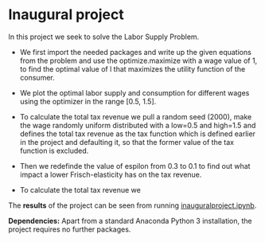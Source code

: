 # Inaugural project

In this project we seek to solve the Labor Supply Problem. 

- We first import the needed packages and write up the given equations from the problem and use the optimize.maximize with a wage value of 1, to find the optimal value of l that maximizes the utility function of the consumer.

- We plot the optimal labor supply and consumption for different wages using the optimizer in the range [0.5, 1.5]. 

- To calculate the total tax revenue we pull a random seed (2000), make the wage randomly uniform distributed with a low=0.5 and high=1.5 and defines the total tax revenue as the tax function which is defined earlier in the project and defaulting it, so that the former value of the tax function is excluded.

- Then we redefinde the value of espilon from 0.3 to 0.1 to find out what impact a lower Frisch-elasticity has on the tax revenue.

- To calculate the total tax revenue we 


The **results** of the project can be seen from running [inauguralproject.ipynb](inauguralproject.ipynb).

**Dependencies:** Apart from a standard Anaconda Python 3 installation, the project requires no further packages.
